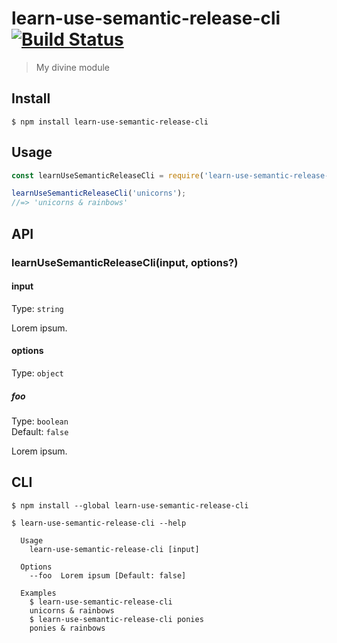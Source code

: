 # learn-use-semantic-release-cli [![Build Status](https://travis-ci.com/ZWkang/learn-use-semantic-release-cli.svg?branch=master)](https://travis-ci.com/ZWkang/learn-use-semantic-release-cli)

> My divine module


## Install

```
$ npm install learn-use-semantic-release-cli
```


## Usage

```js
const learnUseSemanticReleaseCli = require('learn-use-semantic-release-cli');

learnUseSemanticReleaseCli('unicorns');
//=> 'unicorns & rainbows'
```


## API

### learnUseSemanticReleaseCli(input, options?)

#### input

Type: `string`

Lorem ipsum.

#### options

Type: `object`

##### foo

Type: `boolean`<br>
Default: `false`

Lorem ipsum.


## CLI

```
$ npm install --global learn-use-semantic-release-cli
```

```
$ learn-use-semantic-release-cli --help

  Usage
    learn-use-semantic-release-cli [input]

  Options
    --foo  Lorem ipsum [Default: false]

  Examples
    $ learn-use-semantic-release-cli
    unicorns & rainbows
    $ learn-use-semantic-release-cli ponies
    ponies & rainbows
```
